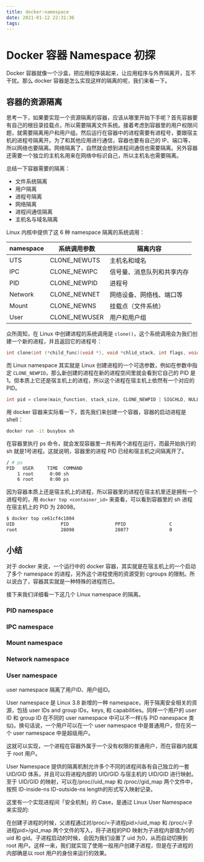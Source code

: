 ```yaml
---
title: docker-namespace
date: 2021-01-12 22:31:36
tags:
---
```


# Docker 容器 Namespace 初探 

Docker 容器就像一个沙盒，把应用程序装起来，让应用程序与外界隔离开，互不干扰。那么 docker 容器是怎么实现这样的隔离的呢，我们来看一下。

## 容器的资源隔离

思考一下，如果要实现一个资源隔离的容器，应该从哪里开始下手呢？首先容器要有自己的根目录挂载点，所以需要隔离文件系统。接着考虑到容器里的用户权限问题，就需要隔离用户和用户组。然后运行在容器中的进程需要有进程号，要跟宿主机的进程号隔离开。为了和其他应用进行通信，容器也要有自己的 IP、端口等，所以网络也要隔离。网络隔离了，自然就会想到进程间通信也需要隔离。另外容器还需要一个独立的主机名用来在网络中标识自己，所以主机名也需要隔离。

总结一下容器需要的隔离：
- 文件系统隔离
- 用户隔离
- 进程号隔离
- 网络隔离
- 进程间通信隔离
- 主机名与域名隔离

Linux 内核中提供了这 6 种 namespace 隔离的系统调用：

|namespace|系统调用参数|隔离内容|
|-|-|-|
|UTS|CLONE_NEWUTS|主机名和域名|
|IPC|CLONE_NEWIPC|信号量、消息队列和共享内存|
|PID|CLONE_NEWPID|进程号|
|Network|CLONE_NEWNET|网络设备、网络栈、端口等|
|Mount|CLONE_NEWNS|挂载点（文件系统）|
|User|CLONE_NEWUSER|用户和用户组|

众所周知，在 Linux 中创建进程的系统调用是 `clone()`，这个系统调用会为我们创建一个新的进程，并且返回它的进程号：

```c
int clone(int (*child_func)(void *), void *chlid_stack, int flags, void *args);
```

而 Linux namespace 其实就是 Linux 创建进程的一个可选参数，例如在参数中指定 `CLONE_NEWPID`，那么新创建的进程在新的进程空间里就会看到它自己的 PID 是 1。但本质上它还是宿主机上的进程，所以这个进程在宿主机上依然有一个对应的 PID。

```c
int pid = clone(main_function, stack_size, CLONE_NEWPID | SIGCHLD, NULL); 
```

用 docker 容器来实际看一下，首先我们来创建一个容器，容器的启动进程是 shell：

```sh
docker run -it busybox sh
```

在容器里执行 ps 命令，就会发现容器里一共有两个进程在运行，而最开始执行的 sh 就是1号进程。这就说明，容器里的进程 PID 已经和宿主机之间隔离开了。

```sh
/ # ps
PID   USER     TIME  COMMAND
    1 root      0:00 sh
    6 root      0:00 ps
```

因为容器本质上还是宿主机上的进程，所以容器里的进程在宿主机里还是拥有一个进程号的，用 `docker top <container_id>` 来查看，可以看到容器里的 sh 进程在宿主机上的 PID 为 28098。

```sh
$ docker top ce61cf4c1804
UID                 PID                 PPID                C                   STIME               TTY                 TIME                CMD
root                28098               28077               0                   21:05               pts/0               00:00:00            sh
```

## 小结

对于 docker 来说，一个运行中的 docker 容器，其实就是在宿主机上的一个启动了多个 namespace 的进程，另外这个进程使用的资源受到 cgroups 的限制。所以说白了，容器其实就是一种特殊的进程而已。

接下来我们详细看一下这几个 Linux namespace 的隔离。

### PID namespace

### IPC namespace

### Mount namespace


### Network namespace

### User namespace

user namespace 隔离了用户ID、用户组ID。

User namespace 是 Linux 3.8 新增的一种 namespace，用于隔离安全相关的资源，包括 user IDs and group IDs，keys, 和 capabilities。同样一个用户的 user ID 和 group ID 在不同的 user namespace 中可以不一样(与 PID nanespace 类似)。换句话说，一个用户可以在一个 user namespace 中是普通用户，但在另一个 user namespace 中是超级用户。


这就可以实现，一个进程在容器外属于一个没有权限的普通用户，而在容器内就属于 root 用户。

User Namespace 提供的隔离机制允许多个不同的进程间各有自己独立的一套 UID/GID 体系，并且可以将进程内部的 UID/GID 与宿主机的 UID/GID 进行映射。至于 UID/GID 的映射，可以在/proc/<pid>/uid_map 和 /proc/<pid>/gid_map 两个文件中，按照 ID-inside-ns ID-outside-ns length的形式写入映射记录。

这里有一个实现进程间「安全机制」的 Case，是通过 Linux User Namespace 来实现的:

在创建子进程的时候，父进程通过对/proc/<子进程pid>/uid_map 和 /proc/<子进程pid>/gid_map 两个文件的写入，将子进程的PID 映射为子进程内部值为0的 uid 和 gid。子进程启动的时候，会因为我们设置了 uid 为0，从而自动切换到 root 用户。这样一来，我们就实现了使用一般用户创建子进程，但是在子进程的内部确是以 root 用户的身份来运行的效果。

